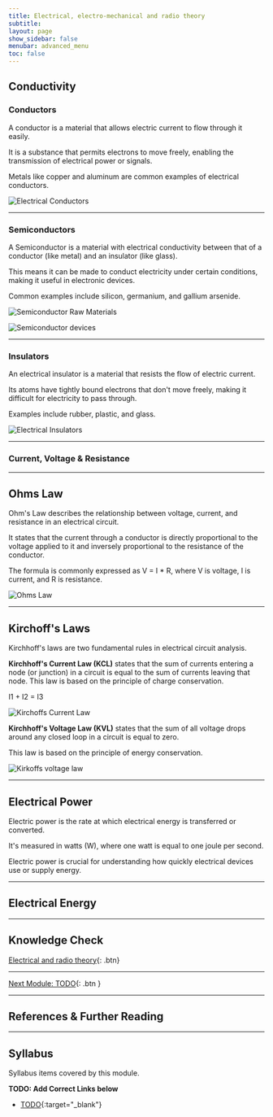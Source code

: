 ```yaml
---
title: Electrical, electro-mechanical and radio theory
subtitle: 
layout: page
show_sidebar: false
menubar: advanced_menu
toc: false
---
```


## Conductivity

### Conductors

A conductor is a material that allows electric current to flow through it easily.

It is a substance that permits electrons to move freely, enabling the transmission of electrical power or signals. 

Metals like copper and aluminum are common examples of electrical conductors.

![Electrical Conductors](../../assets/conductors-electrical.png)

---

### Semiconductors

A Semiconductor is a material with electrical conductivity between that of a conductor (like metal) and an insulator (like glass).

This means it can be made to conduct electricity under certain conditions, making it useful in electronic devices.

Common examples include silicon, germanium, and gallium arsenide.

![Semiconductor Raw Materials](../../assets/semiconductor_raw_materials.png)

![Semiconductor devices](../../assets/semiconductor_devices.png)

---

### Insulators

An electrical insulator is a material that resists the flow of electric current. 

Its atoms have tightly bound electrons that don't move freely, making it difficult for electricity to pass through.

Examples include rubber, plastic, and glass.

![Electrical Insulators](../../assets/electrical-insulators.png)

---

### Current, Voltage & Resistance

---

## Ohms Law

Ohm's Law describes the relationship between voltage, current, and resistance in an electrical circuit.

It states that the current through a conductor is directly proportional to the voltage applied to it and inversely proportional to the resistance of the conductor.

The formula is commonly expressed as V = I * R, where V is voltage, I is current, and R is resistance.

![Ohms Law](../../assets/ohms_law.png)

---

## Kirchoff's Laws

Kirchhoff's laws are two fundamental rules in electrical circuit analysis.

**Kirchhoff's Current Law (KCL)** states that the sum of currents entering a node (or junction) in a circuit is equal to the sum of currents leaving that node. This law is based on the principle of charge conservation.

I1 + I2 = I3

![Kirchoffs Current Law](../../assets/Kirkoffs_current_law.png)

**Kirchhoff's Voltage Law (KVL)** states that the sum of all voltage drops around any closed loop in a circuit is equal to zero.

This law is based on the principle of energy conservation.

![Kirkoffs voltage law](../../assets/Kirkoffs_voltage_law.png)

---

## Electrical Power

Electric power is the rate at which electrical energy is transferred or converted.

It's measured in watts (W), where one watt is equal to one joule per second.

Electric power is crucial for understanding how quickly electrical devices use or supply energy.

---

## Electrical Energy

---

## Knowledge Check

[Electrical and radio theory](../quiz/electrical_quiz/){: .btn}

---

[Next Module: TODO](./todo){: .btn }

---

## References & Further Reading

---

## Syllabus

Syllabus items covered by this module.

**TODO: Add Correct Links below**  

- [TODO](../todo/){:target="_blank"}
